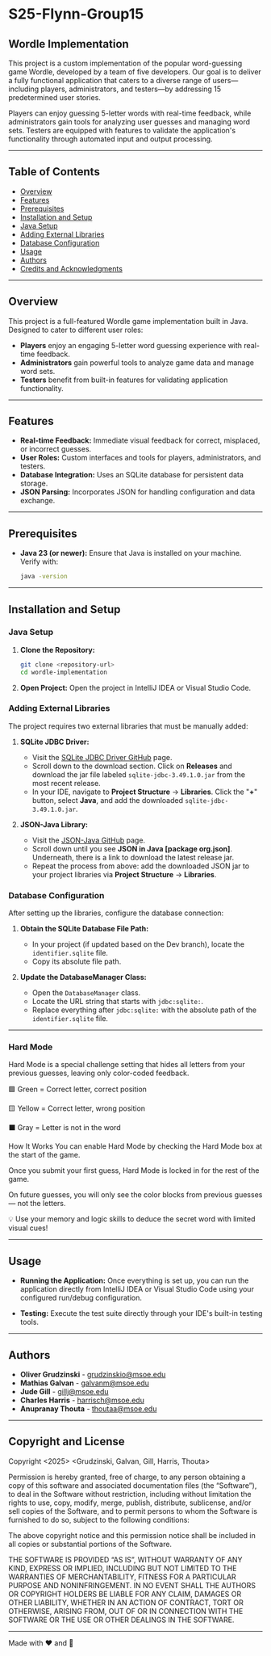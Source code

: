 # S25-Flynn-Group15
## Wordle Implementation

This project is a custom implementation of the popular word-guessing game Wordle, developed by a team of five developers. Our goal is to deliver a fully functional application that caters to a diverse range of users—including players, administrators, and testers—by addressing 15 predetermined user stories.

Players can enjoy guessing 5-letter words with real-time feedback, while administrators gain tools for analyzing user guesses and managing word sets. Testers are equipped with features to validate the application's functionality through automated input and output processing.

---

## Table of Contents

- [Overview](#overview)
- [Features](#features)
- [Prerequisites](#prerequisites)
- [Installation and Setup](#installation-and-setup)
- [Java Setup](#java-setup)
- [Adding External Libraries](#adding-external-libraries)
- [Database Configuration](#database-configuration)
- [Usage](#usage)
- [Authors](#authors)
- [Credits and Acknowledgments](#credits-and-acknowledgments)

---

## Overview

This project is a full-featured Wordle game implementation built in Java. Designed to cater to different user roles:

- **Players** enjoy an engaging 5-letter word guessing experience with real-time feedback.
- **Administrators** gain powerful tools to analyze game data and manage word sets.
- **Testers** benefit from built-in features for validating application functionality.
---

## Features

- **Real-time Feedback:** Immediate visual feedback for correct, misplaced, or incorrect guesses.
- **User Roles:** Custom interfaces and tools for players, administrators, and testers.
- **Database Integration:** Uses an SQLite database for persistent data storage.
- **JSON Parsing:** Incorporates JSON for handling configuration and data exchange.

---

## Prerequisites

- **Java 23 (or newer):** Ensure that Java is installed on your machine. Verify with:
  ```bash
  java -version
  ```

---

## Installation and Setup

### Java Setup

1. **Clone the Repository:**
   ```bash
   git clone <repository-url>
   cd wordle-implementation
   ```

2. **Open Project:**
   Open the project in IntelliJ IDEA or Visual Studio Code.

### Adding External Libraries

The project requires two external libraries that must be manually added:

1. **SQLite JDBC Driver:**
    - Visit the [SQLite JDBC Driver GitHub](https://github.com/xerial/sqlite-jdbc) page.
    - Scroll down to the download section. Click on **Releases** and download the jar file labeled `sqlite-jdbc-3.49.1.0.jar` from the most recent release.
    - In your IDE, navigate to **Project Structure** → **Libraries**. Click the "**+**" button, select **Java**, and add the downloaded `sqlite-jdbc-3.49.1.0.jar`.

2. **JSON-Java Library:**
    - Visit the [JSON-Java GitHub](https://github.com/stleary/JSON-java) page.
    - Scroll down until you see **JSON in Java [package org.json]**. Underneath, there is a link to download the latest release jar.
    - Repeat the process from above: add the downloaded JSON jar to your project libraries via **Project Structure** → **Libraries**.

### Database Configuration

After setting up the libraries, configure the database connection:

1. **Obtain the SQLite Database File Path:**
    - In your project (if updated based on the Dev branch), locate the `identifier.sqlite` file.
    - Copy its absolute file path.

2. **Update the DatabaseManager Class:**
    - Open the `DatabaseManager` class.
    - Locate the URL string that starts with `jdbc:sqlite:`.
    - Replace everything after `jdbc:sqlite:` with the absolute path of the `identifier.sqlite` file.

---

### Hard Mode

Hard Mode is a special challenge setting that hides all letters from your previous guesses, 
leaving only color-coded feedback.

🟩 Green = Correct letter, correct position

🟨 Yellow = Correct letter, wrong position

⬛ Gray = Letter is not in the word

How It Works
You can enable Hard Mode by checking the Hard Mode box at the start of the game.

Once you submit your first guess, Hard Mode is locked in for the rest of the game.

On future guesses, you will only see the color blocks from previous guesses — not the letters.

💡 Use your memory and logic skills to deduce the secret word with limited visual cues!

---

## Usage

- **Running the Application:**
  Once everything is set up, you can run the application directly from IntelliJ IDEA or Visual Studio Code using your configured run/debug configuration.

- **Testing:**
  Execute the test suite directly through your IDE's built-in testing tools.

---

## Authors

- **Oliver Grudzinski** - [grudzinskio@msoe.edu](mailto:grudzinskio@msoe.edu)
- **Mathias Galvan** - [galvanm@msoe.edu](mailto:galvanm@msoe.edu)
- **Jude Gill** - [gillj@msoe.edu](mailto:gillj@msoe.edu)
- **Charles Harris** - [harrisch@msoe.edu](mailto:harrisch@msoe.edu)
- **Anupranay Thouta** - [thoutaa@msoe.edu](mailto:thoutaa@msoe.edu)

---

## Copyright and License

Copyright <2025> <Grudzinski, Galvan, Gill, Harris, Thouta>

Permission is hereby granted, free of charge, to any person obtaining a copy of this software and associated documentation files (the “Software”),
to deal in the Software without restriction, including without limitation the rights to use, copy, modify, merge, publish, distribute, sublicense,
and/or sell copies of the Software, and to permit persons to whom the Software is furnished to do so, subject to the following conditions:

The above copyright notice and this permission notice shall be included in all copies or substantial portions of the Software.

THE SOFTWARE IS PROVIDED “AS IS”, WITHOUT WARRANTY OF ANY KIND, EXPRESS OR IMPLIED, INCLUDING BUT NOT LIMITED TO THE WARRANTIES OF MERCHANTABILITY,
FITNESS FOR A PARTICULAR PURPOSE AND NONINFRINGEMENT. IN NO EVENT SHALL THE AUTHORS OR COPYRIGHT HOLDERS BE LIABLE FOR ANY CLAIM, DAMAGES OR OTHER LIABILITY,
WHETHER IN AN ACTION OF CONTRACT, TORT OR OTHERWISE, ARISING FROM, OUT OF OR IN CONNECTION WITH THE SOFTWARE OR THE USE OR OTHER DEALINGS IN THE SOFTWARE.

---

Made with ❤ and 🍪
